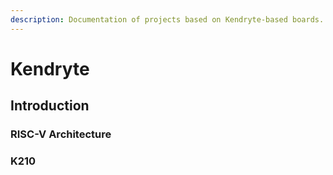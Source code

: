 ```yaml
---
description: Documentation of projects based on Kendryte-based boards.
---
```


# Kendryte

## Introduction

### RISC-V Architecture

### K210



